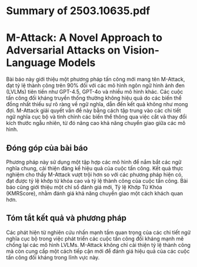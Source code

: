 # Summary of 2503.10635.pdf

# M-Attack: A Novel Approach to Adversarial Attacks on Vision-Language Models

Bài báo này giới thiệu một phương pháp tấn công mới mang tên M-Attack, đạt tỷ lệ thành công trên 90% đối với các mô hình ngôn ngữ hình ảnh đen (LVLMs) tiên tiến như GPT-4.5, GPT-4o và nhiều mô hình khác. Các cuộc tấn công đối kháng truyền thống thường không hiệu quả do các biến thể đồng nhất thiếu sự rõ ràng về ngữ nghĩa, dẫn đến kết quả không như mong đợi. M-Attack giải quyết vấn đề này bằng cách tập trung vào các chi tiết ngữ nghĩa cục bộ và tinh chỉnh các biến thể thông qua việc cắt và thay đổi kích thước ngẫu nhiên, từ đó nâng cao khả năng chuyển giao giữa các mô hình.

## Đóng góp của bài báo

Phương pháp này sử dụng một tập hợp các mô hình để nắm bắt các ngữ nghĩa chung, cải thiện đáng kể hiệu quả của cuộc tấn công. Kết quả thực nghiệm cho thấy M-Attack vượt trội hơn so với các phương pháp hiện có, đạt được tỷ lệ khớp từ khóa cao và tỷ lệ thành công của cuộc tấn công. Bài báo cũng giới thiệu một chỉ số đánh giá mới, Tỷ lệ Khớp Từ Khóa (KMRScore), nhằm đánh giá khả năng chuyển giao một cách khách quan hơn.

## Tóm tắt kết quả và phương pháp

Các phát hiện từ nghiên cứu nhấn mạnh tầm quan trọng của các chi tiết ngữ nghĩa cục bộ trong việc phát triển các cuộc tấn công đối kháng mạnh mẽ chống lại các mô hình LVLMs. M-Attack không chỉ cải thiện tỷ lệ thành công mà còn cung cấp một cách tiếp cận mới để đánh giá hiệu quả của các cuộc tấn công đối kháng trong lĩnh vực này.
